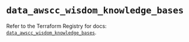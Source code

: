 # `data_awscc_wisdom_knowledge_bases`

Refer to the Terraform Registry for docs: [`data_awscc_wisdom_knowledge_bases`](https://registry.terraform.io/providers/hashicorp/awscc/0.70.0/docs/data-sources/wisdom_knowledge_bases).
